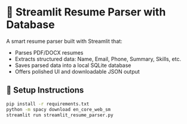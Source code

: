 # 📄 Streamlit Resume Parser with Database

A smart resume parser built with Streamlit that:
- Parses PDF/DOCX resumes
- Extracts structured data: Name, Email, Phone, Summary, Skills, etc.
- Saves parsed data into a local SQLite database
- Offers polished UI and downloadable JSON output

## 🔧 Setup Instructions
```bash
pip install -r requirements.txt
python -m spacy download en_core_web_sm
streamlit run streamlit_resume_parser.py
```
